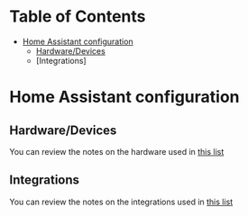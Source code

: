 # Table of Contents
   * [Home Assistant configuration](#home-assistant-configuration)
      * [Hardware/Devices](#devices)
      * [Integrations]

# Home Assistant configuration

## Hardware/Devices
You can review the notes on the hardware used in [this list](md/hardware.md)

## Integrations
You can review the notes on the integrations used in [this list](md/integrations.md)